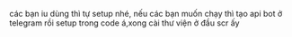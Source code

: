 các bạn iu dùng thì tự setup nhé, nếu các bạn muốn chạy thì tạo api bot ở telegram rồi setup trong code á,xong cài thư viện ở đầu scr ấy